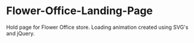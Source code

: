 # Flower-Office-Landing-Page
Hold page for Flower Office store. Loading animation created using SVG's and jQuery.
